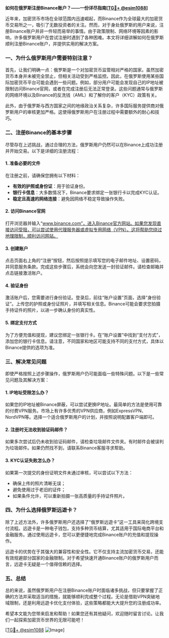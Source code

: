 **如何在俄罗斯注册Binance账户？——一份详尽指南[[TG💪+ @esim1088](https://t.me/s/esim1088)]**

近年来，加密货币市场在全球范围内迅速崛起，而Binance作为全球最大的加密货币交易所之一，吸引了无数投资者的关注。然而，对于身处俄罗斯的用户来说，注册Binance账户并非一件轻而易举的事情。由于政策限制、网络环境等因素的影响，许多俄罗斯用户在尝试注册时遇到了各种困难。本文将详细讲解如何在俄罗斯顺利注册Binance账户，并提供实用的解决方案。

### 一、为什么俄罗斯用户需要特别注意？

首先，让我们明确一点：俄罗斯是一个对加密货币监管相对严格的国家。虽然加密货币本身并未被完全禁止，但相关活动受到严格监控。因此，在俄罗斯使用某些国际加密货币平台可能会遇到一些问题。例如，部分用户可能会发现自己的IP地址被限制访问Binance官网，或者在完成注册后无法正常登录。这些问题通常与俄罗斯的网络环境以及Binance的反洗钱（AML）和了解你的客户（KYC）政策有关。

此外，由于俄罗斯与西方国家之间的地缘政治关系复杂，许多国际服务提供商对俄罗斯用户的审核更加严格。这使得俄罗斯用户在注册过程中需要额外的耐心和技巧。

### 二、注册Binance的基本步骤

尽管存在上述挑战，通过合理的方法，俄罗斯用户仍然可以在Binance上成功注册并开始交易。以下是详细的注册流程：

#### 1. 准备必要的文件

在注册之前，请确保您拥有以下材料：
- **有效的护照或身份证**：用于验证身份。
- **银行卡信息**：大多数情况下，Binance要求绑定一张银行卡以完成KYC认证。
- **稳定且高速的网络连接**：避免因网络不稳定导致操作失败。

#### 2. 访问Binance官网

打开浏览器并输入“www.binance.com”，进入Binance官方网站。如果您发现直接访问受阻，可以尝试使用代理服务器或虚拟专用网络（VPN）。这将帮助您绕过地理限制，顺利访问网站。

#### 3. 创建账户

点击页面右上角的“注册”按钮，然后按照提示填写您的电子邮件地址、设置密码，并同意服务条款。完成这些步骤后，系统会向您发送一封验证邮件。请检查邮箱并点击链接激活账户。

#### 4. 验证身份

激活账户后，您需要进行身份验证。登录后，前往“账户设置”页面，选择“身份验证”。上传您的护照或身份证照片，并填写相关信息。Binance可能会要求您拍摄手持证件的照片，以进一步确认身份的真实性。

#### 5. 绑定支付方式

为了方便充值和提现，建议您绑定一张银行卡。在“账户设置”中找到“支付方式”，添加您的银行卡信息。请注意，不同国家和地区可能支持不同的支付方式，具体以Binance提供的选项为准。

### 三、解决常见问题

即使严格按照上述步骤操作，俄罗斯用户仍可能面临一些特殊问题。以下是一些常见问题及其解决方案：

#### 1. IP地址受限怎么办？

如果您的IP地址被Binance屏蔽，可以尝试更换IP地址。最简单的方法是使用可靠的付费VPN服务。市场上有许多优秀的VPN供应商，例如ExpressVPN、NordVPN等。选择一个适合俄罗斯用户的计划，并按照说明配置客户端即可。

#### 2. 注册时无法收到验证码邮件？

如果多次尝试后仍未收到验证码邮件，请检查垃圾邮件文件夹。有时邮件会被误判为垃圾邮件。如果仍然找不到，请联系Binance客服寻求帮助。

#### 3. KYC认证失败怎么办？

如果第一次提交的身份证明文件未通过审核，可以尝试以下方法：
- 确保上传的照片清晰无误；
- 避免使用过于老旧的证件；
- 如果条件允许，可以重新拍摄一张高质量的手持证件照片。

### 四、为什么选择俄罗斯远遊卡？

除了上述方法外，许多俄罗斯用户还选择了“俄罗斯远遊卡”这一工具来简化跨境支付流程。远遊卡是一种电子钱包，支持多种货币结算，尤其适用于国际电商平台和金融服务。通过使用远遊卡，您可以更便捷地完成Binance账户的充值和提现操作。

远遊卡的优势在于其强大的兼容性和安全性。它不仅支持主流加密货币交易，还能有效规避部分国家的金融限制。对于希望快速开通Binance账户的俄罗斯用户而言，远遊卡无疑是一个值得信赖的选择。

### 五、总结

总的来说，虽然俄罗斯用户在注册Binance账户时面临诸多挑战，但只要掌握了正确的方法并采取适当的措施，就能够顺利完成整个过程。无论是借助VPN突破地域限制，还是利用远遊卡优化支付体验，这些策略都能大大提升您的注册成功率。

希望本文能为您带来启发和帮助！如果您还有其他疑问，欢迎随时留言讨论。让我们一起探索加密货币世界的无限可能吧！

[[TG💪+ @esim1088](https://t.me/s/esim1088) ![Image](https://i.postimg.cc/4NQfJmqS/Snipaste-2025-05-13-00-14-12.png)]